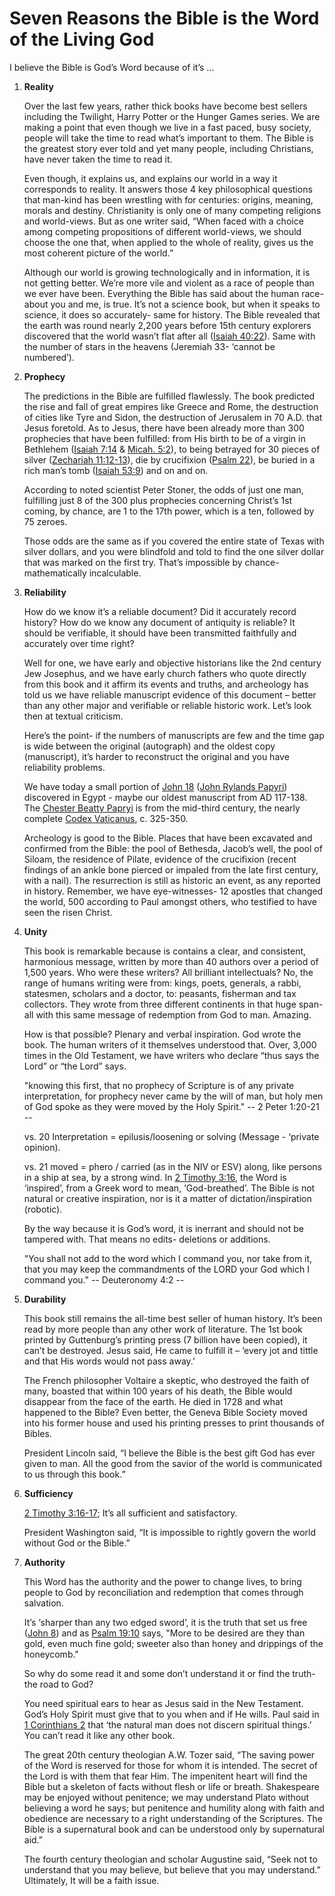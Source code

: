# Seven Reasons the Bible is the Word of the Living God 

I believe the Bible is God’s Word because of it’s ...

1.  **Reality**

	Over the last few years, rather thick books have become best sellers including the Twilight, Harry Potter or the Hunger Games series. We are making a point that even though we live in a fast paced, busy society, people will take the time to read what’s important to them. The Bible is the greatest story ever told and yet many people, including Christians, have never taken the time to read it.

	Even though, it explains us, and explains our world in a way it corresponds to reality. It answers those 4 key philosophical questions that man-kind has been wrestling with for centuries: origins, meaning, morals and destiny. Christianity is only one of many competing religions and world-views. But as one writer said, “When faced with a choice among competing propositions of different world-views, we should choose the one that, when applied to the whole of reality, gives us the most coherent picture of the world.”     

	Although our world is growing technologically and in information, it is not getting better. We’re more vile and violent as a race of people than we ever have been. Everything the Bible has said about the human race- about you and me, is true. It’s not a science book, but when it speaks to science, it does so accurately- same for history.  The Bible revealed that the earth was round nearly 2,200 years before 15th century explorers discovered that the world wasn’t flat after all ([Isaiah 40:22][1]). Same with the number of stars in the heavens (Jeremiah 33- ‘cannot be numbered’).   

2. **Prophecy**

	The predictions in the Bible are fulfilled flawlessly. The book predicted the rise and fall of great empires like Greece and Rome, the destruction of cities like Tyre and Sidon, the destruction of Jerusalem in 70 A.D. that Jesus foretold. As to Jesus, there have been already more than 300 prophecies that have been fulfilled: from His birth to be of a virgin in Bethlehem ([Isaiah 7:14][2] & [Micah. 5:2][3]), to being betrayed for 30 pieces of silver ([Zechariah 11:12-13][4]), die by crucifixion ([Psalm 22][5]), be buried in a rich man’s tomb ([Isaiah 53:9][6]) and on and on.

	According to noted scientist Peter Stoner, the odds of just one man, fulfilling just 8 of the 300 plus prophecies concerning Christ’s 1st coming, by chance, are 1 to the 17th power, which is a ten, followed by 75 zeroes.

	Those odds are the same as if you covered the entire state of Texas with silver dollars, and you were blindfold and told to find the one silver dollar that was marked on the first try. That’s impossible by chance- mathematically incalculable.     

3. **Reliability**

	How do we know it’s a reliable document? Did it accurately record history? How do we know any document of antiquity is reliable? It should be verifiable, it should have been transmitted faithfully and accurately over time right? 

	Well for one, we have early and objective historians like the 2nd century Jew Josephus, and we have early church fathers who quote directly from this book and it affirm its events and truths, and archeology has told us we have reliable manuscript evidence of this document – better than any other major and verifiable or reliable historic work.  Let’s look then at textual criticism.

	Here’s the point- if the numbers of manuscripts are few and the time gap is wide between the original (autograph) and the oldest copy (manuscript), it’s harder to reconstruct the original and you have reliability problems.   

	We have today a small portion of [John 18][7] ([John Rylands Papyri][8])  discovered in Egypt - maybe our oldest manuscript from AD 117-138.  The [Chester Beatty Papryi][9] is from the mid-third century, the nearly complete [Codex Vaticanus][10], c. 325-350. 

	Archeology is good to the Bible. Places that have been excavated and confirmed from the Bible: the pool of Bethesda, Jacob’s well, the pool of Siloam, the residence of Pilate, evidence of the crucifixion (recent findings of an ankle bone pierced or impaled from the late first century, with a nail). The resurrection is still as historic an event, as any reported in history. Remember, we have eye-witnesses- 12 apostles that changed the world, 500 according to Paul amongst others, who testified to have seen the risen Christ.

4. **Unity**

	This book is remarkable because is contains a clear, and consistent, harmonious message, written by more than 40 authors over a period of 1,500 years. Who were these writers? All brilliant intellectuals? No, the range of humans writing were from: kings, poets, generals, a rabbi, statesmen, scholars and a doctor, to: peasants, fisherman and tax collectors. They wrote from three different continents in that huge span- all with this same message of redemption from God to man. Amazing.

	How is that possible? Plenary and verbal inspiration. God wrote the book. The human writers of it themselves understood that. Over, 3,000 times in the Old Testament, we have writers who declare “thus says the Lord” or “the Lord” says.  

	"knowing this first, that no prophecy of Scripture is of any private interpretation, for prophecy never came by the will of man, but holy men of God spoke as they were moved by the Holy Spirit." -- 2 Peter 1:20-21 --  

	vs. 20 Interpretation = epilusis/loosening or solving (Message - ‘private opinion).

	vs. 21 moved = phero / carried (as in the NIV or ESV) along, like persons in a ship at sea, by a strong wind. In [2 Timothy 3:16][11], the Word is ‘inspired’, from a Greek word to mean, ‘God-breathed’.  The Bible is not natural or creative inspiration, nor is it a matter of dictation/inspiration (robotic).

	By the way because it is God’s word, it is inerrant and should not be tampered with. That means no edits- deletions or additions.

	"You shall not add to the word which I command you, nor take from it, that you may keep the commandments of the LORD your God which I command you." -- Deuteronomy 4:2 --

5. **Durability**

	This book still remains the all-time best seller of human history. It’s been read by more people than any other work of literature. The 1st book printed by Guttenburg’s printing press (7 billion have been copied), it can’t be destroyed. Jesus said, He came to fulfill it – ‘every jot and tittle and that His words would not pass away.’

	The French philosopher Voltaire a skeptic, who destroyed the faith of many, boasted that within 100 years of his death, the Bible would disappear from the face of the earth. He died in 1728 and what happened to the Bible? Even better, the Geneva Bible Society moved into his former house and used his printing presses to print thousands of Bibles. 

	President Lincoln said, “I believe the Bible is the best gift God has ever given to man. All the good from the savior of the world is communicated to us through this book.”

6. **Sufficiency**

	[2 Timothy 3:16-17][12]; It’s all sufficient and satisfactory.

	President Washington said, “It is impossible to rightly govern the world without God or the Bible.”

7. **Authority**

	This Word has the authority and the power to change lives, to bring people to God by reconciliation and redemption that comes through salvation.

	It’s ‘sharper than any two edged sword’, it is the truth that set us free ([John 8][13]) and as [Psalm 19:10][14] says, "More to be desired are they than gold, even much fine gold; sweeter also than honey and drippings of the honeycomb."

	So why do some read it and some don’t understand it or find the truth- the road to God? 

	You need spiritual ears to hear as Jesus said in the New Testament.  God’s Holy Spirit must give that to you when and if He wills. Paul said in [1 Corinthians 2][15] that ‘the natural man does not discern spiritual things.’ You can’t read it like any other book.

	The great 20th century theologian A.W. Tozer said, “The saving power of the Word is reserved for those for whom it is intended. The secret of the Lord is with them that fear Him. The impenitent heart will find the Bible but a skeleton of facts without flesh or life or breath. Shakespeare may be enjoyed without penitence; we may understand Plato without believing a word he says; but penitence and humility along with faith and obedience are necessary to a right understanding of the Scriptures. The Bible is a supernatural book and can be understood only by supernatural aid.”

	The fourth century theologian and scholar Augustine said, “Seek not to understand that you may believe, but believe that you may understand.” Ultimately, It will be a faith issue.



[1]: https://www.biblegateway.com/passage/?search=Isaiah+40%3A22&version=ESV
[2]: https://www.biblegateway.com/passage/?search=Isaiah+7%3A14&version=ESV
[3]: https://www.biblegateway.com/passage/?search=Micah.+5%3A2&version=ESV
[4]: https://www.biblegateway.com/passage/?search=Zechariah+11%3A12-13&version=ESV
[5]: https://www.biblegateway.com/passage/?search=Psalm+22&version=ESV
[6]: https://www.biblegateway.com/passage/?search=Isaiah+53%3A9&version=ESV
[7]: https://www.biblegateway.com/passage/?search=John+18&version=ESV
[8]: https://en.wikipedia.org/wiki/Rylands_Library_Papyrus_P52
[9]: https://en.wikipedia.org/wiki/Chester_Beatty_Papyri
[10]: https://en.wikipedia.org/wiki/Codex_Vaticanus
[11]: https://www.biblegateway.com/passage/?search=2+Timothy+3%3A16&version=ESV
[12]: https://www.biblegateway.com/passage/?search=2+Timothy+3%3A16-17&version=ESV
[13]: https://www.biblegateway.com/passage/?search=John+8&version=ESV
[14]: https://www.biblegateway.com/passage/?search=Psalm+19%3A10&version=ESV
[15]: https://www.biblegateway.com/passage/?search=1+Corinthians+2&version=ESV
